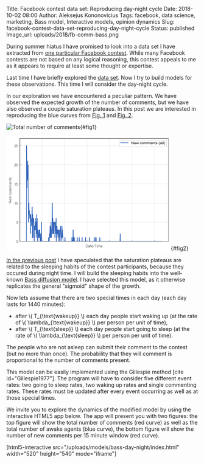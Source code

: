 Title: Facebook contest data set: Reproducing day-night cycle 
Date: 2018-10-02 08:00
Author: Aleksejus Kononovicius
Tags: facebook, data science, marketing, Bass model, Interactive models, opinion dynamics
Slug: facebook-contest-data-set-reproducing-day-night-cycle
Status: published
Image_url: uploads/2018/fb-comm-bass.png

During summer hiatus I have promised to look into a data set I have extracted
from [one particular Facebook contest](https://www.facebook.com/HAPPYLietuva/photos/a.1208205755944127.1073741828.1207052856059417/1699711786793519/).
While many Facebook contests are not based on any logical reasoning, this
contest appeals to me as it appears to require at least some thought or
expertise.

Last time I have briefly explored the [data set]({filename}/articles/2018/fb-contest.md).
Now I try to build models for these observations. This time I will consider the
day-night cycle.

<!--more-->

In our exploration we have encountered a peculiar pattern. We have observed the
expected growth of the number of comments, but we have also observed a couple
saturation plateaus. In this post we are interested in reproducing the blue
curves from [Fig. 1](#fig1) and [Fig. 2](#fig2).

![Total number of comments](/uploads/2018/fb-comm-numbers.png "The
growth of the number of comments. Blue line gives the total number of comments,
red line indicates the total number of comments which have guessed 5, while the
green line summarizes the total number of all other comments."){#fig1}

![New comments per time window of 15 minutes](/uploads/2018/fb-comm-new.png
"Number of new comments \(all\) per time window of 15 minutes."){#fig2}

[In the previous post]({filename}/articles/2018/fb-contest.md) I have speculated
that the saturation plateaus are related to the sleeping habits of the
contest participants, because they occured during night time. I will build the
sleeping habits into the well-known [Bass diffusion model](/tag/bass-model/).
I have selected this model, as it otherwise replicates the general "sigmoid"
shape of the growth.

Now lets assume that there are two special times in each day (each day lasts
for 1440 minutes):

* after \\\( T\_{\text{wakeup}} \\\) each day people start waking up (at the
rate of \\\( \lambda\_{\text{wakeup}} \\\) per person per unit of time),
* after \\\( T\_{\text{sleep}} \\\) each day people start going to sleep (at the
rate of \\\( \lambda\_{\text{sleep}} \\\) per person per unit of time).

The people who are not asleep can submit their comment to the contest (but
no more than once). The probability that they will comment is proportional to
the number of comments present.

This model can be easily implemented using the Gillespie method [cite id="Gillespie1977"].
The program will have to consider five different event rates: two going to sleep
rates, two waking up rates and single commenting rates. These rates must be
updated after every event occurring as well as at those special times.

We invite you to explore the dynamics of the modified model by using the
interactive HTML5 app below. The app will present you with two figures: the top
figure will show the total number of comments (red curve) as well as the total
number of awake agents (blue curve), the bottom figure will show the number of
new comments per 15 minute window (red curve).

[html5-interactive
src="/uploads/models/bass-day-night/index.html" width="520"
height="540" mode="iframe"]


